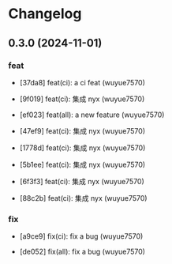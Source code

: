 # Changelog


## 0.3.0 (2024-11-01)

### feat

* [37da8] feat(ci): a ci feat (wuyue7570)

* [9f019] feat(ci): 集成 nyx (wuyue7570)

* [ef023] feat(all): a new feature (wuyue7570)

* [47ef9] feat(ci): 集成 nyx (wuyue7570)

* [1778d] feat(ci): 集成 nyx (wuyue7570)

* [5b1ee] feat(ci): 集成 nyx (wuyue7570)

* [6f3f3] feat(ci): 集成 nyx (wuyue7570)

* [88c2b] feat(ci): 集成 nyx (wuyue7570)

### fix

* [a9ce9] fix(ci): fix a bug (wuyue7570)

* [de052] fix(all): fix a bug (wuyue7570)

